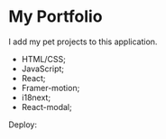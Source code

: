 # My Portfolio

I add my pet projects to this application.

- HTML/CSS;
- JavaScript;
- React;
- Framer-motion;
- i18next;
- React-modal;

Deploy: 
